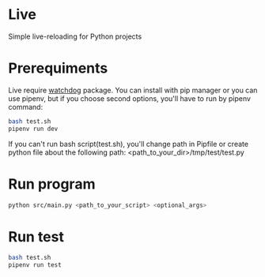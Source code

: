 # Live
Simple live-reloading for Python projects

# Prerequiments
Live require [watchdog](https://github.com/gorakhargosh/watchdog) package. You can install with pip manager or you can use pipenv, but if you choose second options, you'll have to run by pipenv command:
```bash
bash test.sh
pipenv run dev
```
If you can't run bash script(test.sh), you'll change path in Pipfile or create python file about the following path: <path_to_your_dir>/tmp/test/test.py

# Run program
```bash
python src/main.py <path_to_your_script> <optional_args>
```

# Run test
```bash
bash test.sh
pipenv run test
```
